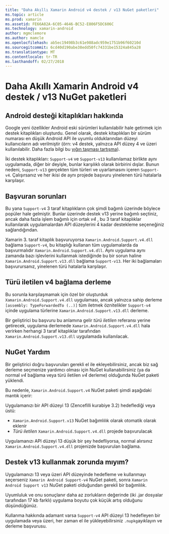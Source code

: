 ```yaml
---
title: "Daha Akıllı Xamarin Android v4 destek / v13 NuGet paketleri"
ms.topic: article
ms.prod: xamarin
ms.assetid: FE66A82A-6C05-4646-BC52-E806F5DC606C
ms.technology: xamarin-android
author: mgmclemore
ms.author: mamcle
ms.openlocfilehash: ab5ec19498b3c61e988adc959e1751b96f60210d
ms.sourcegitcommit: 6cd40d190abe38edd50fc74331be15324a845a28
ms.translationtype: MT
ms.contentlocale: tr-TR
ms.lasthandoff: 02/27/2018
---
```

# <a name="smarter-xamarin-android-support-v4--v13-nuget-packages"></a>Daha Akıllı Xamarin Android v4 destek / v13 NuGet paketleri

## <a name="about-the-android-support-libraries"></a>Android desteği kitaplıkları hakkında

Google yeni özellikler Android eski sürümleri kullanılabilir hale getirmek için destek kitaplıkları oluşturdu. Genel olarak, destek kitaplıkları bir sürüm numarası en düşük Android API ile uyumlu olduklarından düzeyi kullanıcıların adı verilmiştir (örn: v4 destek, yalnızca API düzey 4 ve üzeri kullanılabilir. Daha fazla bilgi bu [yığın taşması tartışma](http://stackoverflow.com/questions/9926403/android-support-package-compatibility-library-use-v4-or-v13)). 

İki destek kitaplıkları: `Support-v4` ve `Support-v13` kullanılamaz birlikte aynı uygulamada, diğer bir deyişle, bunlar karşılıklı olarak birbirini dışlar. Bunun nedeni, `Support-v13` gerçekten tüm türleri ve uyarlamasını içeren `Support-v4`. Çalışırsanız ve her ikisi de aynı projede başvuru yinelenen türü hatalarla karşılaşır.

## <a name="problems-with-referencing"></a>Başvuran sorunları

Bu yana `Support-v4` 3 taraf kitaplıkların çok şimdi bağımlı üzerinde böylece popüler hale gelmiştir. Bunlar üzerinde destek v13 yerine bağımlı seçtiniz, ancak daha fazla işlem bağımlı için ortak _v4_ , bu 3 taraf kitaplıklar kullanılarak uygulamalardan API düzeylerini 4 kadar destekleme seçeneğiniz sağlandığından.

Xamarin 3. taraf kitaplık başvuruyorsa `Xamarin.Android.Support.v4.dll` bağlama `Support-v4`, bu kitaplığı kullanan tüm uygulamalarda da başvurmalıdır `Xamarin.Android.Support.v4.dll`. Aynı uygulama aynı zamanda bazı işlevlerini kullanmak istediğinde bu bir sorun haline `Xamarin.Android.Support.v13.dll` bağlama `Support-v13`. Her iki bağlamaları başvurursanız, yinelenen türü hatalarla karşılaşır.

## <a name="type-forwarded-v4-binding-assembly"></a>Türü iletilen v4 bağlama derleme

Bu sorunla karşılaşmamak için özel bir oluşturduk `Xamarin.Android.Support.v4.dll` uygulaması, ancak yalnızca sahip derleme `[assembly: TypeForwardedTo (..)]` tüm iletmek öznitelikler `Support-v4` içinde uygulama türlerine `Xamarin.Android.Support.v13.dll` derleme.

Bir geliştirici bu başvuru bu anlamına gelir _türü iletilen_ referansı yerine getirecek, uygulama derlemede `Xamarin.Android.Support.v4.dll` hala verirken herhangi 3 taraf kitaplıklar tarafından `Xamarin.Android.Support.v13.dll` uygulamada kullanılacak.

## <a name="nuget-assistance"></a>NuGet Yardım

Bir geliştirici doğru başvuruları gerekli el ile ekleyebilirsiniz, ancak biz sağ derleme seçmenize yardımcı olması için NuGet kullanabilirsiniz (ya da normal _v4_ bağlama veya türü iletilen _v4_ derleme) olduğunda NuGet paketi yüklendi.

Bu nedenle, `Xamarin.Android.Support.v4` NuGet paketi şimdi aşağıdaki mantık içerir:

Uygulamanızı bir API düzeyi 13 (Zencefilli kurabiye 3.2) hedeflediği veya üstü:

*   `Xamarin.Android.Support.v13` NuGet bağımlılık olarak otomatik olarak eklenir
*   _Türü iletilen_ `Xamarin.Android.Support.v4.dll` projede başvurulacak

Uygulamanızı API düzeyi 13 düşük bir şey hedefliyorsa, normal alırsınız `Xamarin.Android.Support.v4.dll` projenizde başvurulan bağlama.

## <a name="do-i-have-to-use-support-v13"></a>Destek v13 kullanmak zorunda mıyım?

Uygulamanızı 13 veya üzeri API düzeyinde hedefleme ve kullanmayı seçerseniz `Xamarin Android Support-v4` NuGet paketi, sonra `Xamarin Android Support v13` NuGet paketi olduğundan gerekli bir bağımlılık.

Uyumluluk ve onu sonuçlanır daha az zorlukların değerinde (iki .jar dosyalar tarafından 17 kb farklı) uygulama boyutu çok küçük artış olduğunu düşündüğünüz.

Kullanma hakkında adamant varsa `Support-v4` API düzeyi 13 hedefleyen bir uygulamada veya üzeri, her zaman el ile yükleyebilirsiniz `.nupkg`ayıklayın ve derleme başvurusu.
